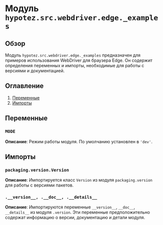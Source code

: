 # Модуль `hypotez.src.webdriver.edge._examples`

## Обзор

Модуль `hypotez.src.webdriver.edge._examples` предназначен для примеров использования WebDriver для браузера Edge. 
Он содержит определения переменных и импорты, необходимые для работы с версиями и документацией.

## Оглавление

1.  [Переменные](#переменные)
2.  [Импорты](#импорты)

## Переменные

### `MODE`

**Описание**: Режим работы модуля. По умолчанию установлен в `'dev'`.

## Импорты

### `packaging.version.Version`

**Описание**: Импортируется класс `Version` из модуля `packaging.version` для работы с версиями пакетов.

### `.__version__, .__doc__, .__details__`

**Описание**: Импортируются переменные `__version__`, `__doc__`, `__details__` из модуля `.version`. Эти переменные предположительно содержат информацию о версии, документацию и детали модуля.